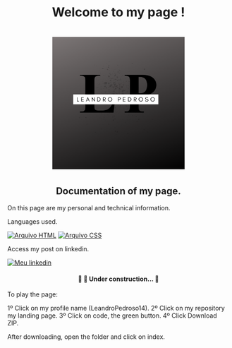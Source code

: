 <h1 align ="center"> Welcome to my page ! </h1>

<h1 align="center">
<img src= "components/images/Logotipo.png" width="300" height="300" />
</h1>

<h2 align="center">
Documentation of my page.
</h2>


On this page are my personal and technical information.

Languages used.

[![Arquivo HTML](https://img.shields.io/badge/HTML5-E34F26?style=for-the-badge&logo=html5&logoColor=white)]()
[![Arquivo CSS](https://img.shields.io/badge/CSS3-1572B6?style=for-the-badge&logo=css3&logoColor=white)]()

Access my post on linkedin.

[![Meu linkedin](https://img.shields.io/badge/LinkedIn-0077B5?style=for-the-badge&logo=linkedin&logoColor=white)](https://www.linkedin.com/posts/leandro-pedroso14_html-css-developer-activity-7001710501369950208-avKg?utm_source=share&utm_medium=member_desktop)

<h4 align="center"> 
	🚧   🚀 Under construction...  🚧
</h4>



To play the page:

1º Click on my profile name (LeandroPedroso14).
2º Click on my repository my landing page.
3º Click on code, the green button.
4º Click Download ZIP.

After downloading, open the folder and click on index.
